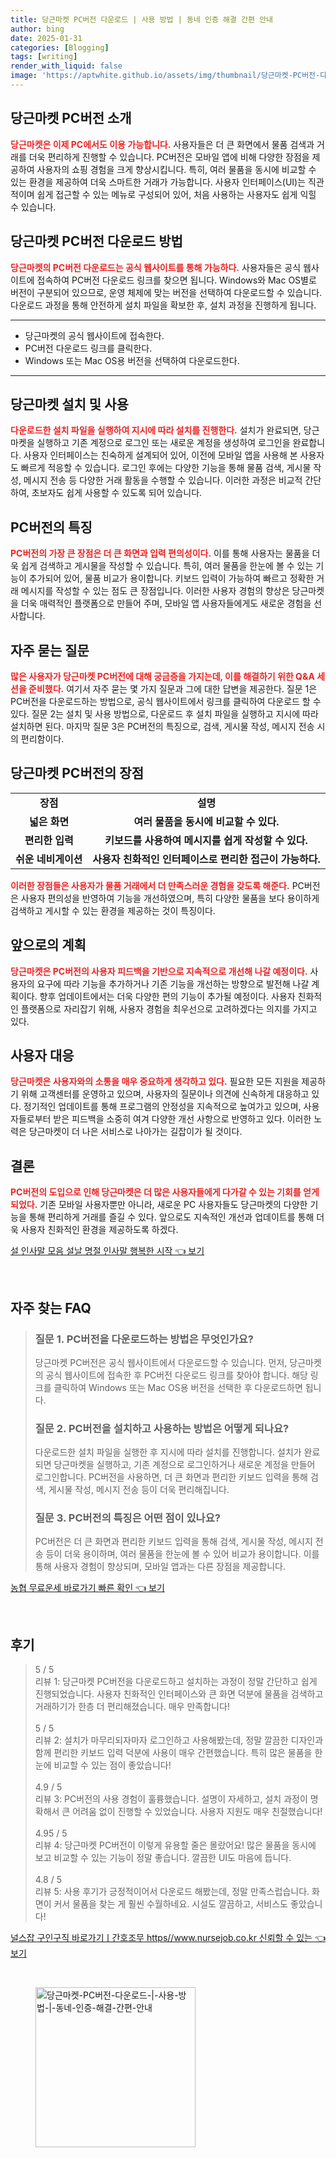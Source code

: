 ```yaml
---
title: 당근마켓 PC버전 다운로드 | 사용 방법 | 동네 인증 해결 간편 안내
author: bing
date: 2025-01-31
categories: [Blogging]
tags: [writing]
render_with_liquid: false
image: 'https://aptwhite.github.io/assets/img/thumbnail/당근마켓-PC버전-다운로드-|-사용-방법-|-동네-인증-해결-간편-안내.webp'
---
```



<h2 id='당근마켓_PC버전_소개'>당근마켓 PC버전 소개</h2>

<p><b><span style="color: #ee2323;">당근마켓은 이제 PC에서도 이용 가능합니다.</span></b> 사용자들은 더 큰 화면에서 물품 검색과 거래를 더욱 편리하게 진행할 수 있습니다. PC버전은 모바일 앱에 비해 다양한 장점을 제공하여 사용자의 쇼핑 경험을 크게 향상시킵니다. 특히, 여러 물품을 동시에 비교할 수 있는 환경을 제공하여 더욱 스마트한 거래가 가능합니다. 사용자 인터페이스(UI)는 직관적이며 쉽게 접근할 수 있는 메뉴로 구성되어 있어, 처음 사용하는 사용자도 쉽게 익힐 수 있습니다.</p>

<h2 id='당근마켓_PC버전_다운로드'>당근마켓 PC버전 다운로드 방법</h2>

<p><b><span style="color: #ee2323;">당근마켓의 PC버전 다운로드는 공식 웹사이트를 통해 가능하다.</span></b> 사용자들은 공식 웹사이트에 접속하여 PC버전 다운로드 링크를 찾으면 됩니다. Windows와 Mac OS별로 버전이 구분되어 있으므로, 운영 체제에 맞는 버전을 선택하여 다운로드할 수 있습니다. 다운로드 과정을 통해 안전하게 설치 파일을 확보한 후, 설치 과정을 진행하게 됩니다.</p>

<hr />

<ul>
    <li>당근마켓의 공식 웹사이트에 접속한다.</li>
    <li>PC버전 다운로드 링크를 클릭한다.</li>
    <li>Windows 또는 Mac OS용 버전을 선택하여 다운로드한다.</li>
</ul>

<hr />

<h2 id='당근마켓_설치_및_사용'>당근마켓 설치 및 사용</h2>

<p><b><span style="color: #ee2323;">다운로드한 설치 파일을 실행하여 지시에 따라 설치를 진행한다.</span></b> 설치가 완료되면, 당근마켓을 실행하고 기존 계정으로 로그인 또는 새로운 계정을 생성하여 로그인을 완료합니다. 사용자 인터페이스는 친숙하게 설계되어 있어, 이전에 모바일 앱을 사용해 본 사용자도 빠르게 적응할 수 있습니다. 로그인 후에는 다양한 기능을 통해 물품 검색, 게시물 작성, 메시지 전송 등 다양한 거래 활동을 수행할 수 있습니다. 이러한 과정은 비교적 간단하여, 초보자도 쉽게 사용할 수 있도록 되어 있습니다.</p>

<h2 id='PC버전_특징'>PC버전의 특징</h2>

<p><b><span style="color: #ee2323;">PC버전의 가장 큰 장점은 더 큰 화면과 입력 편의성이다.</span></b> 이를 통해 사용자는 물품을 더욱 쉽게 검색하고 게시물을 작성할 수 있습니다. 특히, 여러 물품을 한눈에 볼 수 있는 기능이 추가되어 있어, 물품 비교가 용이합니다. 키보드 입력이 가능하여 빠르고 정확한 거래 메시지를 작성할 수 있는 점도 큰 장점입니다. 이러한 사용자 경험의 향상은 당근마켓을 더욱 매력적인 플랫폼으로 만들어 주며, 모바일 앱 사용자들에게도 새로운 경험을 선사합니다.</p>

<h2 id='자주_묻는_질문'>자주 묻는 질문</h2>

<p><b><span style="color: #ee2323;">많은 사용자가 당근마켓 PC버전에 대해 궁금증을 가지는데, 이를 해결하기 위한 Q&A 세션을 준비했다.</span></b> 여기서 자주 묻는 몇 가지 질문과 그에 대한 답변을 제공한다. 질문 1은 PC버전을 다운로드하는 방법으로, 공식 웹사이트에서 링크를 클릭하여 다운로드 할 수 있다. 질문 2는 설치 및 사용 방법으로, 다운로드 후 설치 파일을 실행하고 지시에 따라 설치하면 된다. 마지막 질문 3은 PC버전의 특징으로, 검색, 게시물 작성, 메시지 전송 시의 편리함이다.</p>

<h2 id='HP버전_장점'>당근마켓 PC버전의 장점</h2>

<table>
    <tr>
        <td style="text-align: center; height: 17px;"><b>장점</b></td>
        <td style="text-align: center; height: 17px;"><b>설명</b></td>
    </tr>
    <tr>
        <td style="text-align: center; height: 17px;"><b>넓은 화면</b></td>
        <td style="text-align: center; height: 17px;"><b>여러 물품을 동시에 비교할 수 있다.</b></td>
    </tr>
    <tr>
        <td style="text-align: center; height: 17px;"><b>편리한 입력</b></td>
        <td style="text-align: center; height: 17px;"><b>키보드를 사용하여 메시지를 쉽게 작성할 수 있다.</b></td>
    </tr>
    <tr>
        <td style="text-align: center; height: 17px;"><b>쉬운 네비게이션</b></td>
        <td style="text-align: center; height: 17px;"><b>사용자 친화적인 인터페이스로 편리한 접근이 가능하다.</b></td>
    </tr>
</table>

<p><b><span style="color: #ee2323;">이러한 장점들은 사용자가 물품 거래에서 더 만족스러운 경험을 갖도록 해준다.</span></b> PC버전은 사용자 편의성을 반영하여 기능을 개선하였으며, 특히 다양한 물품을 보다 용이하게 검색하고 게시할 수 있는 환경을 제공하는 것이 특징이다.</p>

<h2 id='앞으로의_계획'>앞으로의 계획</h2>

<p><b><span style="color: #ee2323;">당근마켓은 PC버전의 사용자 피드백을 기반으로 지속적으로 개선해 나갈 예정이다.</span></b> 사용자의 요구에 따라 기능을 추가하거나 기존 기능을 개선하는 방향으로 발전해 나갈 계획이다. 향후 업데이트에서는 더욱 다양한 편의 기능이 추가될 예정이다. 사용자 친화적인 플랫폼으로 자리잡기 위해, 사용자 경험을 최우선으로 고려하겠다는 의지를 가지고 있다.</p>

<h2 id='사용자_대응'>사용자 대응</h2>

<p><b><span style="color: #ee2323;">당근마켓은 사용자와의 소통을 매우 중요하게 생각하고 있다.</span></b> 필요한 모든 지원을 제공하기 위해 고객센터를 운영하고 있으며, 사용자의 질문이나 의견에 신속하게 대응하고 있다. 정기적인 업데이트를 통해 프로그램의 안정성을 지속적으로 높여가고 있으며, 사용자들로부터 받은 피드백을 소중히 여겨 다양한 개선 사항으로 반영하고 있다. 이러한 노력은 당근마켓이 더 나은 서비스로 나아가는 길잡이가 될 것이다.</p>

<h2 id='결론'>결론</h2>

<p><b><span style="color: #ee2323;">PC버전의 도입으로 인해 당근마켓은 더 많은 사용자들에게 다가갈 수 있는 기회를 얻게 되었다.</span></b> 기존 모바일 사용자뿐만 아니라, 새로운 PC 사용자들도 당근마켓의 다양한 기능을 통해 편리하게 거래를 즐길 수 있다. 앞으로도 지속적인 개선과 업데이트를 통해 더욱 사용자 친화적인 환경을 제공하도록 하겠다.</p>


<p><a class="click-button" title="설 인사말 모음 설날 명절 인사말 행복한 시작" href="https://aptwhite.github.io/posts/%EC%84%A4-%EC%9D%B8%EC%82%AC%EB%A7%90-%EB%AA%A8%EC%9D%8C-%EC%84%A4%EB%82%A0-%EB%AA%85%EC%A0%88-%EC%9D%B8%EC%82%AC%EB%A7%90-%ED%96%89%EB%B3%B5%ED%95%9C-%EC%8B%9C%EC%9E%91/" rel="dofollow">설 인사말 모음 설날 명절 인사말 행복한 시작 👈 보기</a></p><br>
<h2 id='자주_찾는_FAQ'>자주 찾는 FAQ</h2>
<div itemscope="" itemtype="https://schema.org/FAQPage"> 
<blockquote> 
<div itemscope="" itemprop="mainEntity" itemtype="https://schema.org/Question"> 
<h3 itemprop="name">질문 1. PC버전을 다운로드하는 방법은 무엇인가요?</h3> 
<div itemscope="" itemprop="acceptedAnswer" itemtype="https://schema.org/Answer"> 
<span itemprop="text"> 
<p>당근마켓 PC버전은 공식 웹사이트에서 다운로드할 수 있습니다. 먼저, 당근마켓의 공식 웹사이트에 접속한 후 PC버전 다운로드 링크를 찾아야 합니다. 해당 링크를 클릭하여 Windows 또는 Mac OS용 버전을 선택한 후 다운로드하면 됩니다.</p> 
</span> 
</div> 
</div> 

<div itemscope="" itemprop="mainEntity" itemtype="https://schema.org/Question"> 
<h3 itemprop="name">질문 2. PC버전을 설치하고 사용하는 방법은 어떻게 되나요?</h3> 
<div itemscope="" itemprop="acceptedAnswer" itemtype="https://schema.org/Answer"> 
<span itemprop="text"> 
<p>다운로드한 설치 파일을 실행한 후 지시에 따라 설치를 진행합니다. 설치가 완료되면 당근마켓을 실행하고, 기존 계정으로 로그인하거나 새로운 계정을 만들어 로그인합니다. PC버전을 사용하면, 더 큰 화면과 편리한 키보드 입력을 통해 검색, 게시물 작성, 메시지 전송 등이 더욱 편리해집니다.</p> 
</span> 
</div> 
</div> 

<div itemscope="" itemprop="mainEntity" itemtype="https://schema.org/Question"> 
<h3 itemprop="name">질문 3. PC버전의 특징은 어떤 점이 있나요?</h3> 
<div itemscope="" itemprop="acceptedAnswer" itemtype="https://schema.org/Answer"> 
<span itemprop="text"> 
<p>PC버전은 더 큰 화면과 편리한 키보드 입력을 통해 검색, 게시물 작성, 메시지 전송 등이 더욱 용이하며, 여러 물품을 한눈에 볼 수 있어 비교가 용이합니다. 이를 통해 사용자 경험이 향상되며, 모바일 앱과는 다른 장점을 제공합니다.</p> 
</span> 
</div> 
</div> 
</blockquote> 
</div>
<p><a class="click-button" title="농협 무료운세 바로가기 빠른 확인" href="https://aptwhite.github.io/posts/%EB%86%8D%ED%98%91-%EB%AC%B4%EB%A3%8C%EC%9A%B4%EC%84%B8-%EB%B0%94%EB%A1%9C%EA%B0%80%EA%B8%B0-%EB%B9%A0%EB%A5%B8-%ED%99%95%EC%9D%B8/" rel="dofollow">농협 무료운세 바로가기 빠른 확인 👈 보기</a></p><br>
<h2 id='후기'>후기</h2>
<div itemscope itemtype="https://schema.org/Product">
  <blockquote>
  <div itemprop="review" itemscope itemtype="https://schema.org/Review">
      <div itemprop="reviewRating" itemscope itemtype="https://schema.org/Rating"> <span itemprop="ratingValue">5</span> / <span itemprop="bestRating">5</span> </div>
      <span itemprop="reviewBody">리뷰 1: 당근마켓 PC버전을 다운로드하고 설치하는 과정이 정말 간단하고 쉽게 진행되었습니다. 사용자 친화적인 인터페이스와 큰 화면 덕분에 물품을 검색하고 거래하기가 한층 더 편리해졌습니다. 매우 만족합니다!</span>
  </div>
  <br>
  <div itemprop="review" itemscope itemtype="https://schema.org/Review">
      <div itemprop="reviewRating" itemscope itemtype="https://schema.org/Rating"> <span itemprop="ratingValue">5</span> / <span itemprop="bestRating">5</span> </div>
      <span itemprop="reviewBody">리뷰 2: 설치가 마무리되자마자 로그인하고 사용해봤는데, 정말 깔끔한 디자인과 함께 편리한 키보드 입력 덕분에 사용이 매우 간편했습니다. 특히 많은 물품을 한눈에 비교할 수 있는 점이 좋았습니다!</span>
  </div>
  <br>
  <div itemprop="review" itemscope itemtype="https://schema.org/Review">
      <div itemprop="reviewRating" itemscope itemtype="https://schema.org/Rating"> <span itemprop="ratingValue">4.9</span> / <span itemprop="bestRating">5</span> </div>
      <span itemprop="reviewBody">리뷰 3: PC버전의 사용 경험이 훌륭했습니다. 설명이 자세하고, 설치 과정이 명확해서 큰 어려움 없이 진행할 수 있었습니다. 사용자 지원도 매우 친절했습니다!</span>
  </div>
  <br>
  <div itemprop="review" itemscope itemtype="https://schema.org/Review">
      <div itemprop="reviewRating" itemscope itemtype="https://schema.org/Rating"> <span itemprop="ratingValue">4.95</span> / <span itemprop="bestRating">5</span> </div>
      <span itemprop="reviewBody">리뷰 4: 당근마켓 PC버전이 이렇게 유용할 줄은 몰랐어요! 많은 물품을 동시에 보고 비교할 수 있는 기능이 정말 좋습니다. 깔끔한 UI도 마음에 듭니다.</span>
  </div>
  <br>
  <div itemprop="review" itemscope itemtype="https://schema.org/Review">
      <div itemprop="reviewRating" itemscope itemtype="https://schema.org/Rating"> <span itemprop="ratingValue">4.8</span> / <span itemprop="bestRating">5</span> </div>
      <span itemprop="reviewBody">리뷰 5: 사용 후기가 긍정적이어서 다운로드 해봤는데, 정말 만족스럽습니다. 화면이 커서 물품을 찾는 게 훨씬 수월하네요. 시설도 깔끔하고, 서비스도 좋았습니다!</span>
  </div>
  </blockquote>
</div>
<p><a class="click-button" title="널스잡 구인구직 바로가기ㅣ간호조무 https//www.nursejob.co.kr 신뢰할 수 있는" href="https://aptwhite.github.io/posts/%EB%84%90%EC%8A%A4%EC%9E%A1-%EA%B5%AC%EC%9D%B8%EA%B5%AC%EC%A7%81-%EB%B0%94%EB%A1%9C%EA%B0%80%EA%B8%B0%E3%85%A3%EA%B0%84%ED%98%B8%EC%A1%B0%EB%AC%B4-httpswww.nursejob.co.kr-%EC%8B%A0%EB%A2%B0%ED%95%A0-%EC%88%98-%EC%9E%88%EB%8A%94/" rel="dofollow">널스잡 구인구직 바로가기ㅣ간호조무 https//www.nursejob.co.kr 신뢰할 수 있는 👈 보기</a></p><br>
<figure class="image"><img src="https://aptwhite.github.io/assets/img/thumbnail/당근마켓-PC버전-다운로드-|-사용-방법-|-동네-인증-해결-간편-안내.webp" alt="당근마켓-PC버전-다운로드-|-사용-방법-|-동네-인증-해결-간편-안내" width="256" height="256"></figure>